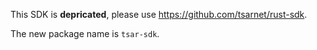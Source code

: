This SDK is **depricated**, please use https://github.com/tsarnet/rust-sdk.

The new package name is `tsar-sdk`.
